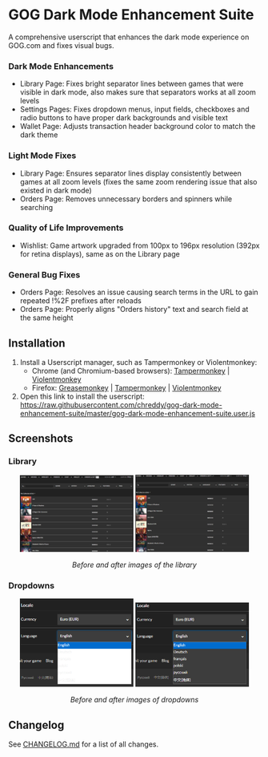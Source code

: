 # GOG Dark Mode Enhancement Suite
A comprehensive userscript that enhances the dark mode experience on GOG.com and fixes visual bugs.

### Dark Mode Enhancements
- Library Page: Fixes bright separator lines between games that were visible in dark mode, also makes sure that separators works at all zoom levels  
- Settings Pages: Fixes dropdown menus, input fields, checkboxes and radio buttons to have proper dark backgrounds and visible text  
- Wallet Page: Adjusts transaction header background color to match the dark theme  

### Light Mode Fixes
- Library Page: Ensures separator lines display consistently between games at all zoom levels (fixes the same zoom rendering issue that also existed in dark mode)  
- Orders Page: Removes unnecessary borders and spinners while searching

### Quality of Life Improvements
- Wishlist: Game artwork upgraded from 100px to 196px resolution (392px for retina displays), same as on the Library page

### General Bug Fixes
- Orders Page: Resolves an issue causing search terms in the URL to gain repeated !%2F prefixes after reloads  
- Orders Page: Properly aligns "Orders history" text and search field at the same height

## Installation
1) Install a Userscript manager, such as Tampermonkey or Violentmonkey:
    * Chrome (and Chromium-based browsers): [Tampermonkey](https://chrome.google.com/webstore/detail/tampermonkey/dhdgffkkebhmkfjojejmpbldmpobfkfo) | [Violentmonkey](https://chrome.google.com/webstore/detail/violentmonkey/jinjaccalgkegednnccohejagnlnfdag)
    * Firefox: [Greasemonkey](https://addons.mozilla.org/en-US/firefox/addon/greasemonkey/) | [Tampermonkey](https://addons.mozilla.org/en-US/firefox/addon/tampermonkey/) | [Violentmonkey](https://addons.mozilla.org/en-US/firefox/addon/violentmonkey/)
2) Open this link to install the userscript: https://raw.githubusercontent.com/chreddy/gog-dark-mode-enhancement-suite/master/gog-dark-mode-enhancement-suite.user.js

## Screenshots
### Library

<p align="center">
   <img src="img/library-before.png" width="45%">
   <img src="img/library-after.png" width="45%">
</p>
<p align="center">
  <i>Before and after images of the library</i>
</p>

### Dropdowns
<p align="center">
   <img src="img/dropdown-before.png" width="45%">
   <img src="img/dropdown-after.png" width="45%">
</p>
<p align="center">
  <i>Before and after images of dropdowns</i>
</p>

## Changelog
See [CHANGELOG.md](CHANGELOG.md) for a list of all changes.
